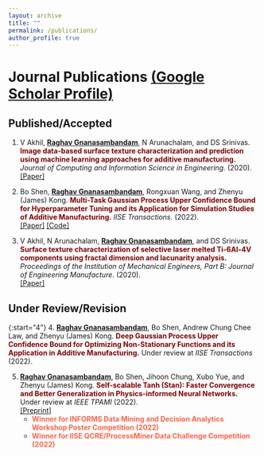 ```yaml
---
layout: archive
title: ""
permalink: /publications/
author_profile: true
---
```


# Journal Publications [(Google Scholar Profile)](https://scholar.google.com/citations?user=H0FRgi4AAAAJ&hl=en)
## Published/Accepted 
1. V Akhil, <b><ins>Raghav Gnanasambandam</ins></b>, N Arunachalam, and DS Srinivas. <b><span style="color:Maroon">Image data-based surface texture characterization and prediction using machine learning approaches for additive manufacturing.</span></b> <i>Journal of Computing and Information Science in Engineering.</i> (2020).  <br>[[Paper]](https://asmedigitalcollection.asme.org/computingengineering/article/20/2/021010/1072027)

2. Bo Shen, <b><ins>Raghav Gnanasambandam</ins></b>, Rongxuan Wang, and Zhenyu (James) Kong. <b><span style="color:Maroon">Multi-Task Gaussian Process Upper Confidence Bound for Hyperparameter Tuning and its Application for Simulation Studies of Additive Manufacturing.</span></b> <i>IISE Transactions.</i> (2022).  <br>[[Paper]](https://www.tandfonline.com/doi/full/10.1080/24725854.2022.2039813) [[Code]](https://github.com/BoShen0/Multi-task-GPUCB)

3. V Akhil, N Arunachalam, <b><ins>Raghav Gnanasambandam</ins></b>, and DS Srinivas. <b><span style="color:Maroon">Surface texture characterization of selective laser melted Ti-6Al-4V components using fractal dimension and lacunarity analysis.</span></b> <i>Proceedings of the Institution of Mechanical Engineers, Part B: Journal of Engineering Manufacture.</i> (2020).  <br>[[Paper]](https://doi.org/10.1177/0954405420971081)

## Under Review/Revision

{:start="4"}
4. <b><ins>Raghav Gnanasambandam</ins></b>, Bo Shen, Andrew Chung Chee Law, and Zhenyu (James) Kong. <b><span style="color:Maroon">Deep Gaussian Process Upper Confidence Bound for Optimizing Non-Stationary Functions and its Application in Additive Manufacturing.</span></b> Under review at <i>IISE Transactions</i> (2022).

5. <b><ins>Raghav Gnanasambandam</ins></b>, Bo Shen, Jihoon Chung, Xubo Yue, and Zhenyu (James) Kong. <b><span style="color:Maroon">Self-scalable Tanh (Stan): Faster Convergence and Better Generalization in Physics-informed Neural Networks.</span></b>  Under review at  <i>IEEE TPAMI</i> (2022). <br>[[Preprint]](https://arxiv.org/abs/2204.12589) 
    *  <span style="color: Tomato"> **Winner for INFORMS Data Mining and Decision Analytics Workshop Poster Competition (2022)**  </span> 
    *  <span style="color: Tomato"> **Winner for IISE QCRE/ProcessMiner Data Challenge Competition (2022)**  </span>  
